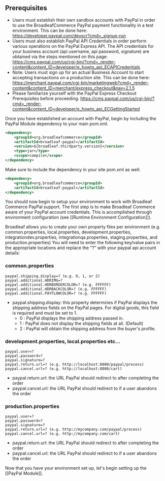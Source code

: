 ## Prerequisites

- Users must establish their own sandbox accounts with PayPal in order to use the BroadleafCommerce PayPal payment functionality in a test environment. This can be done here: https://developer.paypal.com/devscr?cmd=_signup-run
- Users must also establish PayPal API Credentials in order perform various operations on the PayPal Express API. The API credentials for your business account (api username, api password, signature) are obtained via the steps mentioned on this page: https://cms.paypal.com/us/cgi-bin/?cmd=_render-content&content_ID=developer/e_howto_api_ECAPICredentials
- Note: Users must sign up for an actual Business Account to start accepting transactions on a production site. This can be done here: https://merchant.paypal.com/cgi-bin/marketingweb?cmd=_render-content&content_ID=merchant/express_checkout&nav=2.1.5
- Please familiarize yourself with the PayPal Express Checkout Prerequisites before proceeding. https://cms.paypal.com/us/cgi-bin/?cmd=_render-content&content_ID=developer/e_howto_api_ECGettingStarted

Once you have established an account with PayPal, begin by including the PayPal Module dependency to your main pom.xml.

```xml
<dependency>
    <groupId>org.broadleafcommerce</groupId>
    <artifactId>broadleaf-paypal</artifactId>
    <version>${broadleaf.thirdparty.version}</version>
    <type>jar</type>
    <scope>compile</scope>
</dependency>
```

Make sure to include the dependency in your site pom.xml as well:

```xml
<dependency>
    <groupId>org.broadleafcommerce</groupId>
    <artifactId>broadleaf-paypal</artifactId>
</dependency>
```

You should now begin to setup your environment to work with Broadleaf Commerce PayPal support. The first step is to make Broadleaf Commerce aware of your PayPal account credentials. This is accomplished through environment configuration (see [[Runtime Environment Configuration]]).

Broadleaf allows you to create your own property files per environment (e.g. common.properties, local.properties, development.properties, integrationdev.properties, integrationqa.properties, staging.properties, and production.properties) 
You will need to enter the following key/value pairs in the appropriate locations and replace the "?" with your paypal api account details:

### common.properties
    paypal.shipping.display=? (e.g. 0, 1, or 2)
    paypal.additional.HDRIMG=?
    paypal.additional.HDRBORDERCOLOR=? (e.g. FFFFFF)
    paypal.additional.HDRBACKCOLOR=? (e.g. FFFFFF)
    paypal.additional.PAYFLOWCOLOR=? (e.g. FFFFFF)

- paypal.shipping.display: this property determines if PayPal displays the shipping address fields on the PayPal pages. For digital goods, this field is required and must be set to 1.
    - 0 : PayPal displays the shipping address passed in.
    - 1 : PayPal does not display the shipping fields at all. (Default)
    - 2 : PayPal will obtain the shipping address from the buyer's profile.
    
### development.properties, local.properties etc...
    paypal.user=?
    paypal.password=?
    paypal.signature=?
    paypal.return.url=? (e.g. http://localhost:8080/paypal/process)
    paypal.cancel.url=? (e.g. http://localhost:8080/cart)

- paypal.return.url: the URL PayPal should redirect to after completing the order
- paypal.cancel.url: the URL PayPal should redirect to if a user abandons the order

### production.properties
    paypal.user=?
    paypal.password=?
    paypal.signature=?
    paypal.return.url=? (e.g. http://mycompany.com/paypal/process)
    paypal.cancel.url=? (e.g. http://mycompany.com/cart)

- paypal.return.url: the URL PayPal should redirect to after completing the order
- paypal.cancel.url: the URL PayPal should redirect to if a user abandons the order

Now that you have your environment set up, let's begin setting up the [[PayPal Module]].